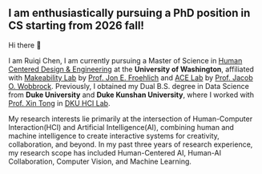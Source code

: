 ## I am enthusiastically pursuing a PhD position in CS starting from 2026 fall!

Hi there 👋

I am Ruiqi Chen, I am currently pursuing a Master of Science in  [Human Centered Design & Engineering](https://www.hcde.washington.edu/) at the **University of Washington**, affiliated with [Makeability Lab](https://makeabilitylab.cs.washington.edu/) by [Prof. Jon E. Froehlich](https://jonfroehlich.github.io/) and [ACE Lab](https://depts.washington.edu/acelab/index.html) by [Prof. Jacob O. Wobbrock](https://faculty.washington.edu/wobbrock/). Previously, I obtained my Dual B.S. degree in Data Science from **Duke University** and **Duke Kunshan University**, where I worked with [Prof. Xin Tong](https://scholar.google.ca/citations?user=XIM08ZwAAAAJ&hl=en) in [DKU HCI Lab](https://arkxlab.github.io/).

My research interests lie primarily at the intersection of Human-Computer Interaction(HCI) and Artificial Intelligence(AI), combining human and machine intelligence to create interactive systems for creativity, collaboration, and beyond. In my past three years of research experience, my research scope has included Human-Centered AI, Human-AI Collaboration, Computer Vision, and Machine Learning.
